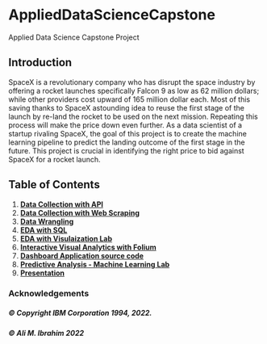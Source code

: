 # AppliedDataScienceCapstone
Applied Data Science Capstone Project


## Introduction

SpaceX is a revolutionary company who has disrupt the space industry by offering a rocket launches specifically Falcon 9 as low as 62 million dollars; while other providers cost upward of 165 million dollar each. Most of this saving thanks to SpaceX astounding idea to reuse the first stage of the launch by re-land the rocket to be used on the next mission. Repeating this process will make the price down even further. As a data scientist of a startup rivaling SpaceX, the goal of this project is to create the machine learning pipeline to predict the landing outcome of the first stage in the future. This project is crucial in identifying the right price to bid against SpaceX for a rocket launch.

## Table of Contents
1. [**Data Collection with API**](https://github.com/Ali-M-Ibrahim/AppliedDataScienceCapstone/blob/main/notebook_final_assignment_E245RGZ6b.ipynb)
2. [**Data Collection with Web Scraping**](https://github.com/Ali-M-Ibrahim/AppliedDataScienceCapstone/blob/main/notebook_Data_Collection_with_Web_Scraping_JwQlhUQ3U.ipynb)
3. [**Data Wrangling**](https://github.com/Ali-M-Ibrahim/AppliedDataScienceCapstone/blob/main/notebook_Data_Wrangling_Y-_5Ege19.ipynb)
4. [**EDA with SQL**](https://github.com/Ali-M-Ibrahim/AppliedDataScienceCapstone/blob/main/EDA%20With%20SQL.ipynb)
5. [**EDA with Visulaization Lab**](https://github.com/Ali-M-Ibrahim/AppliedDataScienceCapstone/blob/main/notebook_EDA_with_Visualization_kxUe-aJYI.ipynb)
6. [**Interactive Visual Analytics with Folium**](https://github.com/Ali-M-Ibrahim/AppliedDataScienceCapstone/blob/main/notebook_Interactive_Visual_Analytics_mECIM2pw9.ipynb)
7. [**Dashboard Application source code**](https://github.com/Ali-M-Ibrahim/AppliedDataScienceCapstone/blob/main/dachboard.py)
8. [**Predictive Analysis - Machine Learning Lab**](https://github.com/Ali-M-Ibrahim/AppliedDataScienceCapstone/blob/main/notebook_Machine_Learning_Prediction_lab_WQR7p7VKv.ipynb)
9. [**Presentation**](https://github.com/Ali-M-Ibrahim/AppliedDataScienceCapstone/blob/main/Ali_Ibrahim_AppliedDataScienceCapstone.zip)


### Acknowledgements 

##### © Copyright IBM Corporation 1994, 2022.
##### © Ali M. Ibrahim 2022
